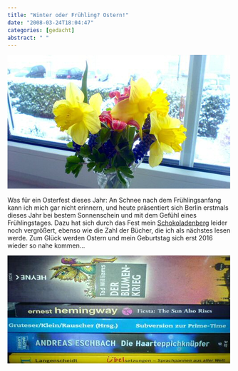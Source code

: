 ```yaml
---
title: "Winter oder Frühling? Ostern!"
date: "2008-03-24T18:04:47"
categories: [gedacht]
abstract: " "
---
```


![osterglocken.jpg](osterglocken.jpg)

Was für ein Osterfest dieses Jahr: An Schnee nach dem Frühlingsanfang kann ich mich gar nicht erinnern, und heute präsentiert sich Berlin erstmals dieses Jahr bei bestem Sonnenschein und mit dem Gefühl eines Frühlingstages. Dazu hat sich durch das Fest mein [Schokoladenberg](/blog/2008/03/10/scrum-und-schokolade/) leider noch vergrößert, ebenso wie die Zahl der Bücher, die ich als nächstes lesen werde. Zum Glück werden Ostern und mein Geburtstag sich erst 2016 wieder so nahe kommen... 

![buecher.jpg](buecher.jpg)
